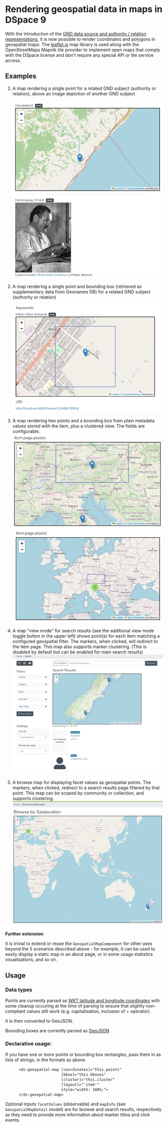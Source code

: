 # Rendering geospatial data in maps in DSpace 9

With the introduction of the [GND data source and authority / relation representations](#TODO), it is now possible to render coordinates and polygons
in geospatial maps. The [leaflet.js](https://leafletjs.com/reference.html) map library is used along with the OpenStreetMaps Mapnik tile provider to
implement open maps that comply with the DSpace license and don't require any special API or tile service access.

## Examples

1. A map rendering a single point for a related GND subject (authority or relation), above an image depiction of another GND subject

    ![A map rendering a single point for a related GND subject (authority or relation), above an image depiction of another GND subject](gnd-record-map.png)

2. A map rendering a single point and bounding box (retrieved as supplementary data from Geonames DB) for a related GND subject (authority or relation)

   ![A map rendering a single point and bounding box (retrieved as supplementary data from Geonames DB) for a related GND subject (authority or relation)](gnd-record-map-bbox.png)

3. A map rendering two points and a bounding box from plain metadata values stored with the item, plus a clustered view. The fields are configurable.
    ![A map rendering two points and a bounding box from plain metadata values stored with the item](item-page-map.png)
    ![A map rendering a cluster of two points and a bounding box from plain metadata values stored with the item](item-page-map-cluster.png)

4. A map "view mode" for search results (see the additional view mode toggle button in the upper left) shows point(s) for each item matching a configured
geospatial filter. The markers, when clicked, will redirect to the item page. This map also supports marker clustering.
(This is disabled by default but can be enabled for main search results)
    ![A map with markers representing items in search result lists](search-results-map.png)

5. A browse map for displaying facet values as geospatial points. The markers, when clicked, redirect to a search results page filtered by that point.
This map can be scoped by community or collection, and supports clustering.
    ![A map with a marker and a marker cluster represending facets (one or more search filter results)](browse-map.png)

**Further extension**:

It is trivial to extend or reuse the `GeospatialMapComponent` for other uses beyond the 5 scenarios described above - for example, it can be used
to easily display a static map in an about page, or in some usage statistics visualisations, and so on.

## Usage

### Data types

Points are currently parsed as [WKT latitude and longitude coordinates](https://en.wikipedia.org/wiki/Well-known_text_representation_of_geometry) with some
cleanup occuring at the time of parsing to ensure that slighlty non-compliant values still work (e.g. capitalisation, inclusion of + operator).

It is then converted to GeoJSON.

Bounding boxes are currently parsed as [GeoJSON](https://en.wikipedia.org/wiki/GeoJSON)

### Declarative usage:

If you have one or more points or bounding box rectangles, pass them in as lists of strings, in the formats as above.


```
      <ds-geospatial-map [coordinates]="this.points"
                         [bbox]="this.bboxes"
                         [cluster]="this.cluster"
                         [layout]="'item'"
                         style="width: 100%;">
      </ds-geospatial-map>
```

Optional inputs `facetValues` (observable) and `mapInfo` (see `GeospatialMapDetail` model) are for browse and search results, respectively
as they need to provide more information about marker titles and click events.
